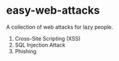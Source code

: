 # easy-web-attacks
A collection of web attacks for lazy people.

1. Cross-Site Scripting (XSS)
2. SQL Injection Attack
3. Phishing
